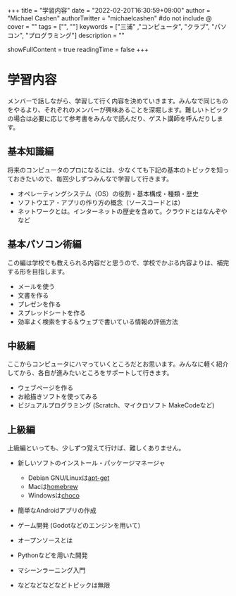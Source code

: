 +++
title = "学習内容"
date = "2022-02-20T16:30:59+09:00"
author = "Michael Cashen"
authorTwitter = "michaelcashen" #do not include @
cover = ""
tags = ["", ""]
keywords = ["三浦" ,"コンピュータ", "クラブ", "パソコン", "プログラミング"]
description = ""

showFullContent = true
readingTime = false
+++

# 学習内容

メンバーで話しながら、学習して行く内容を決めていきます。みんなで同じものをやるより、それぞれのメンバーが興味あることを深堀します。難しいトピックの場合は必要に応じて参考書をみんなで読んだり、ゲスト講師を呼んだりします。

## 基本知識編

将来のコンピュータのプロになるには、少なくても下記の基本のトピックを知っておきたいので、毎回少しずつみんなで学習して行きます。

- オペレーティングシステム（OS）の役割・基本構成・種類・歴史
- ソフトウエア・アプリの作り方の概念（ソースコードとは）
- ネットワークとは。インターネットの歴史を含めて。クラウドとはなんぞやなど

## 基本パソコン術編

この編は学校でも教えられる内容だと思うので、学校でかぶる内容よりは、補完する形を目指します。

- メールを使う
- 文書を作る
- プレゼンを作る
- スプレッドシートを作る
- 効率よく検索をする＆ウェブで書いている情報の評価方法

## 中級編

ここからコンピュータにハマっていくところだとお思います。みんなに軽く紹介してから、各自が進みたいところをサポートして行きます。

 - ウェブページを作る
 - お絵描きソフトを使ってみる
 - ビジュアルプログラミング (Scratch、マイクロソフト MakeCodeなど)

## 上級編

上級編といっても、少しずつ覚えて行けば、難しくありません。

 - 新しいソフトのインストール・パッケージマネージャ
   - Debian GNU/Linuxは[apt-get](https://wiki.debian.org/DebianPackageManagement)
   - Macは[homebrew](https://brew.sh/index_ja)
   - Windowsは[choco](https://chocolatey.org/)
 

 - 簡単なAndroidアプリの作成
 - ゲーム開発 (Godotなどのエンジンを用いて)
 - オープンソースとは
 - Pythonなどを用いた開発
 - マシーンラーニング入門
 - などなどなどなどトピックは無限   
